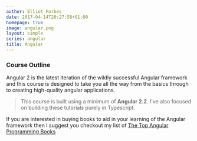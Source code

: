 ```yaml
---
author: Elliot Forbes
date: 2017-04-14T20:27:58+01:00
homepage: true
image: angular.png
layout: simple
series: angular
title: Angular
---
```


### Course Outline

Angular 2 is the latest iteration of the wildly successful Angular framework and
this course is designed to take you all the way from the basics through to
creating high-quality angular applications.

> This course is built using a minimum of **Angular 2.2**. I've also focused on
> building these tutorials purely in Typescript.

If you are interested in buying books to aid in your learning of the Angular
framework then I suggest you checkout my list of
[The Top Angular Programming Books](/typescript/angular/best-books-for-learning-angular/)
